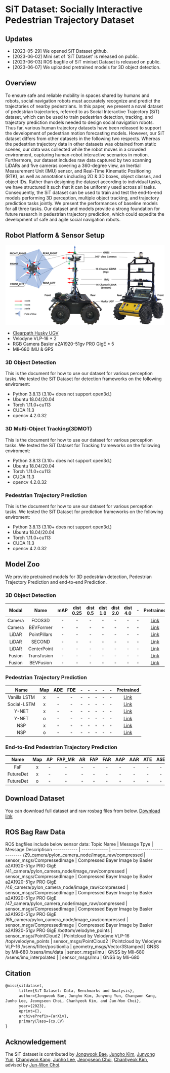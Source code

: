 <h1>SiT Dataset: Socially Interactive Pedestrian Trajectory Dataset</h1>


## Updates
* [2023-05-29] We opened SiT Dataset github.
* [2023-06-02] Mini set of 'SiT Dataset' is released on public.
* [2023-06-03] ROS bagfile of SiT miniset Dataset is released on public.
* [2023-06-07] We uploaded pretrained models for 3D object detection.

## Overview
To ensure safe and reliable mobility in spaces shared by humans and robots, social navigation robots must accurately recognize and predict the trajectories of nearby pedestrians. In this paper, we present a novel dataset of pedestrian trajectories, referred to as Social Interactive Trajectory (SiT) dataset, which can be used to train pedestrian detection, tracking, and trajectory prediction models needed to design social navigation robots. Thus far, various human trajectory datasets have been released to support the development of pedestrian motion forecasting models. However, our SiT dataset differs from other datasets in the following two respects. Whereas the pedestrian trajectory data in other datasets was obtained from static scenes, our data was collected while the robot moves in a crowded environment, capturing human-robot interactive scenarios in motion. Furthermore, our dataset includes raw data captured by two scanning LiDARs and five cameras covering a 360-degree view, an Inertial Measurement Unit (IMU) sensor, and Real-Time Kinematic Positioning (RTK), as well as annotations including 2D \& 3D boxes, object classes, and object IDs. Rather than designing the dataset according to individual tasks, we have structured it such that it can be uniformly used across all tasks. Consequently, the SiT dataset can be used to train and test the end-to-end models performing 3D perception, multiple object tracking, and trajectory prediction tasks jointly. We present the performances of baseline models for all three tasks. Our dataset and models provide a strong foundation for future research in pedestrian trajectory prediction, which could expedite the development of safe and agile social navigation robots.

## Robot Platform & Sensor Setup
![Sensor Setup Illustration](./images/230506_husky.png)

* <a href="https://clearpathrobotics.com/husky-unmanned-ground-vehicle-robot/"> Clearpath Husky UGV </a>
* Velodyne VLP-16 * 2
* RGB Camera Basler a2A1920-51gv PRO GigE * 5
* MIi-680 IMU & GPS


### 3D Object Detection
This is the document for how to use our dataset for various perception tasks.
We tested the SiT Dataset for detection frameworks on the following enviroment:
* Python 3.8.13 (3.10+ does not support open3d.)
* Ubuntu 18.04/20.04
* Torch 1.11.0+cu113
* CUDA 11.3
* opencv 4.2.0.32

### 3D Multi-Object Tracking(3DMOT)
This is the document for how to use our dataset for various perception tasks.
We tested the SiT Dataset for Tracking frameworks on the following enviroment:
* Python 3.8.13 (3.10+ does not support open3d.)
* Ubuntu 18.04/20.04
* Torch 1.11.0+cu113
* CUDA 11.3
* opencv 4.2.0.32

### Pedestrian Trajectory Prediction
This is the document for how to use our dataset for various perception tasks.
We tested the SiT Dataset for prediction frameworks on the following enviroment:
* Python 3.8.13 (3.10+ does not support open3d.)
* Ubuntu 18.04/20.04
* Torch 1.11.0+cu113
* CUDA 11.3
* opencv 4.2.0.32



## Model Zoo
We provide pretrained models for 3D pedestrian detection, Pedestrian Trajectory Prediction and end-to-end Prediction.
### 3D Object Detection
|Modal|Name|mAP| dist 0.25 |dist 0.5 | dist 1.0 | dist 2.0 | dist 4.0 | - | Pretrained |
|:---:|:---:|:---:|:---:|:---:|:---:|:---:|:---:|:---:|:---:|
|Camera|FCOS3D| - | - | - | - | - | - | - |<a href="">Link</a>|
|Camera|BEVFormer| - | - | - | - | - | - | - |<a href="">Link</a>|
|LiDAR|PointPillars| - | - | - | - | - | - | - |<a href="">Link</a>|
|LiDAR|SECOND| - | - | - | - | - | - | - |<a href="">Link</a>|
|LiDAR|CenterPoint| - | - | - | - | - | - | - |<a href="">Link</a>|
|Fusion|Transfusion| - | - | - | - | - | - | - |<a href="">Link</a>|
|Fusion|BEVFusion| - | - | - | - | - | - | - |<a href="">Link</a>|

### Pedestrian Trajectory Prediction
|Name|Map|ADE|FDE| - | - | - | - | - |Pretrained|
|:---:|:---:|:---:|:---:|:---:|:---:|:---:|:---:|:---:|:---:|
|Vanilla LSTM|x| - | - | - | - | - | - | - |<a href="">Link</a>|
|Social-LSTM|x| - | - | - | - | - | - | - |<a href="">Link</a>|
|Y-NET|x| - | - | - | - | - | - | - |<a href="">Link</a>|
|Y-NET|o| - | - | - | - | - | - | - |<a href="">Link</a>|
|NSP|x| - | - | - | - | - | - | - |<a href="">Link</a>|
|NSP|o| - | - | - | - | - | - | - |<a href="">Link</a>|

### End-to-End Pedestrian Trajectory Prediction
|Name|Map| AP | FAP_MR | AR | FAP | FAR | AAP | AAR | ATE | ASE | AOE | AVE | AAE | ADE | FDE | MR |Pretrained|
|:---:|:---:|:---:|:---:|:---:|:---:|:---:|:---:|:---:|:---:|:---:|:---:|:---:|:---:|:---:|:---:|:---:|:---:|
|FaF|x| - | - | - | - | - | - | - | - | - | - | - | - | - | - | - |<a href="">Link</a>|
|FutureDet|x| - | - | - | - | - | - | - | - | - | - | - | - | - | - | - |<a href="">Link</a>|
|FutureDet|o| - | - | - | - | - | - | - | - | - | - | - | - | - | - | - |<a href="">Link</a>|

## Download Dataset
You can download full dataset and raw rosbag files from below.
<a href="https://eddie-jub.github.io/test/"> Download link </a>


## ROS Bag Raw Data
ROS bagfiles include below sensor data:
Topic Name | Message Tpye | Message Descriptison
------------ | ------------- | ---------------------------------
/29_camera/pylon_camera_node/image_raw/compressed  | sensor_msgs/CompressedImage  | Compressed Bayer Image by Basler a2A1920-51gv PRO GigE
/41_camera/pylon_camera_node/image_raw/compressed  | sensor_msgs/CompressedImage  | Compressed Bayer Image by Basler a2A1920-51gv PRO GigE
/46_camera/pylon_camera_node/image_raw/compressed  | sensor_msgs/CompressedImage  | Compressed Bayer Image by Basler a2A1920-51gv PRO GigE
/47_camera/pylon_camera_node/image_raw/compressed  | sensor_msgs/CompressedImage  | Compressed Bayer Image by Basler a2A1920-51gv PRO GigE
/65_camera/pylon_camera_node/image_raw/compressed  | sensor_msgs/CompressedImage  | Compressed Bayer Image by Basler a2A1920-51gv PRO GigE
/bottom/velodyne_points | sensor_msgs/PointCloud2 | Pointcloud by Velodyne VLP-16
/top/velodyne_points | sensor_msgs/PointCloud2 | Pointcloud by Velodyne VLP-16
/xsens/filter/positionlla  | geometry_msgs/Vector3Stamped | GNSS by MIi-680
/xsens/imu/data      | sensor_msgs/Imu | GNSS by MIi-680
 /xsens/imu_interpolated   | | sensor_msgs/Imu | GNSS by MIi-680

## Citation
```
@misc{sitdataset,
      title={SiT Dataset: Data, Benchmarks and Analysis}, 
      author={Jongwook Bae, Jungho Kim, Junyong Yun, Changwon Kang, Junho Lee, Jeongseon Choi, Chanhyeok Kim, and Jun-Won Choi},
      year={2023},
      eprint={},
      archivePrefix={arXiv},
      primaryClass={cs.CV}
}
```

## Acknowledgement
The SiT dataset is contributed by [Jongwook Bae](https://github.com/Eddie-JUB), [Jungho Kim](https://github.com/SPA-junghokim), [Junyong Yun](https://github.com/JunyongYun-SPA), [Changwon Kang](https://github.com/rkdckddnjs9), [Junho Lee](https://github.com/jhlee-ai), [Jeongseon Choi](https://github.com/junction824), [Chanhyeok Kim](), advised by [Jun-Won Choi](https://www.spa.hanyang.ac.kr/faculty).
